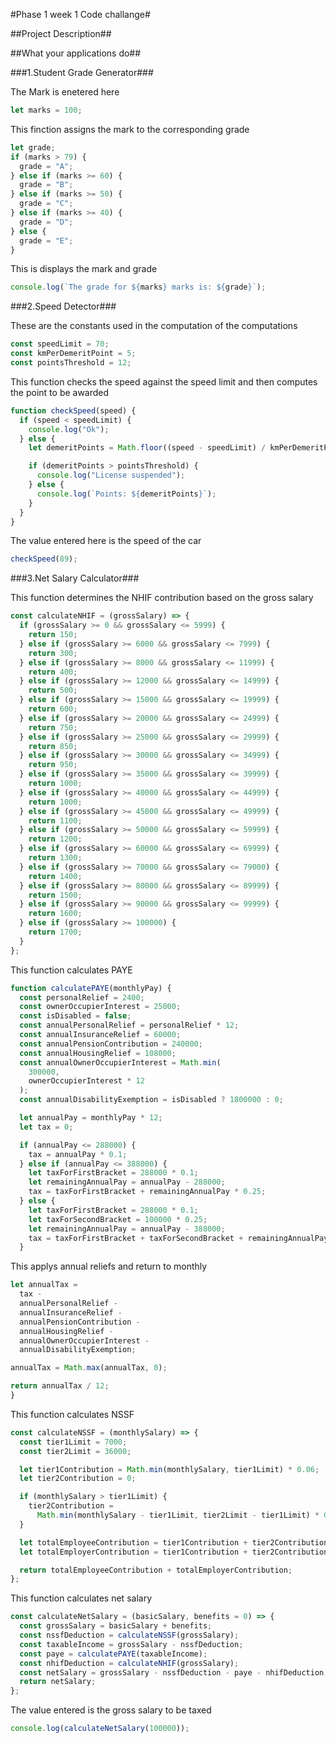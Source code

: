 #Phase 1 week 1 Code challange#

##Project Description##

##What your applications do##

###1.Student Grade Generator###

The Mark is enetered here

```js
let marks = 100;
```

This finction assigns the mark to the corresponding grade

```js
let grade;
if (marks > 79) {
  grade = "A";
} else if (marks >= 60) {
  grade = "B";
} else if (marks >= 50) {
  grade = "C";
} else if (marks >= 40) {
  grade = "D";
} else {
  grade = "E";
}
```

This is displays the mark and grade

```js
console.log(`The grade for ${marks} marks is: ${grade}`);
```

###2.Speed Detector###

These are the constants used in the computation of the computations

```js
const speedLimit = 70;
const kmPerDemeritPoint = 5;
const pointsThreshold = 12;
```

This function checks the speed against the speed limit and then computes the point to be awarded

```js
function checkSpeed(speed) {
  if (speed < speedLimit) {
    console.log("Ok");
  } else {
    let demeritPoints = Math.floor((speed - speedLimit) / kmPerDemeritPoint);

    if (demeritPoints > pointsThreshold) {
      console.log("License suspended");
    } else {
      console.log(`Points: ${demeritPoints}`);
    }
  }
}
```

The value entered here is the speed of the car

```js
checkSpeed(89);
```

###3.Net Salary Calculator###

This function determines the NHIF contribution based on the gross salary

```js
const calculateNHIF = (grossSalary) => {
  if (grossSalary >= 0 && grossSalary <= 5999) {
    return 150;
  } else if (grossSalary >= 6000 && grossSalary <= 7999) {
    return 300;
  } else if (grossSalary >= 8000 && grossSalary <= 11999) {
    return 400;
  } else if (grossSalary >= 12000 && grossSalary <= 14999) {
    return 500;
  } else if (grossSalary >= 15000 && grossSalary <= 19999) {
    return 600;
  } else if (grossSalary >= 20000 && grossSalary <= 24999) {
    return 750;
  } else if (grossSalary >= 25000 && grossSalary <= 29999) {
    return 850;
  } else if (grossSalary >= 30000 && grossSalary <= 34999) {
    return 950;
  } else if (grossSalary >= 35000 && grossSalary <= 39999) {
    return 1000;
  } else if (grossSalary >= 40000 && grossSalary <= 44999) {
    return 1000;
  } else if (grossSalary >= 45000 && grossSalary <= 49999) {
    return 1100;
  } else if (grossSalary >= 50000 && grossSalary <= 59999) {
    return 1200;
  } else if (grossSalary >= 60000 && grossSalary <= 69999) {
    return 1300;
  } else if (grossSalary >= 70000 && grossSalary <= 79000) {
    return 1400;
  } else if (grossSalary >= 80000 && grossSalary <= 89999) {
    return 1500;
  } else if (grossSalary >= 90000 && grossSalary <= 99999) {
    return 1600;
  } else if (grossSalary >= 100000) {
    return 1700;
  }
};
```

This function calculates PAYE

```js
function calculatePAYE(monthlyPay) {
  const personalRelief = 2400;
  const ownerOccupierInterest = 25000;
  const isDisabled = false;
  const annualPersonalRelief = personalRelief * 12;
  const annualInsuranceRelief = 60000;
  const annualPensionContribution = 240000;
  const annualHousingRelief = 108000;
  const annualOwnerOccupierInterest = Math.min(
    300000,
    ownerOccupierInterest * 12
  );
  const annualDisabilityExemption = isDisabled ? 1800000 : 0;

  let annualPay = monthlyPay * 12;
  let tax = 0;

  if (annualPay <= 288000) {
    tax = annualPay * 0.1;
  } else if (annualPay <= 388000) {
    let taxForFirstBracket = 288000 * 0.1;
    let remainingAnnualPay = annualPay - 288000;
    tax = taxForFirstBracket + remainingAnnualPay * 0.25;
  } else {
    let taxForFirstBracket = 288000 * 0.1;
    let taxForSecondBracket = 100000 * 0.25;
    let remainingAnnualPay = annualPay - 388000;
    tax = taxForFirstBracket + taxForSecondBracket + remainingAnnualPay * 0.3;
  }
```

This applys annual reliefs and return to monthly

```js
let annualTax =
  tax -
  annualPersonalRelief -
  annualInsuranceRelief -
  annualPensionContribution -
  annualHousingRelief -
  annualOwnerOccupierInterest -
  annualDisabilityExemption;

annualTax = Math.max(annualTax, 0);

return annualTax / 12;
}
```

This function calculates NSSF

```js
const calculateNSSF = (monthlySalary) => {
  const tier1Limit = 7000;
  const tier2Limit = 36000;

  let tier1Contribution = Math.min(monthlySalary, tier1Limit) * 0.06;
  let tier2Contribution = 0;

  if (monthlySalary > tier1Limit) {
    tier2Contribution =
      Math.min(monthlySalary - tier1Limit, tier2Limit - tier1Limit) * 0.06;
  }

  let totalEmployeeContribution = tier1Contribution + tier2Contribution;
  let totalEmployerContribution = tier1Contribution + tier2Contribution;

  return totalEmployeeContribution + totalEmployerContribution;
};
```

This function calculates net salary

```js
const calculateNetSalary = (basicSalary, benefits = 0) => {
  const grossSalary = basicSalary + benefits;
  const nssfDeduction = calculateNSSF(grossSalary);
  const taxableIncome = grossSalary - nssfDeduction;
  const paye = calculatePAYE(taxableIncome);
  const nhifDeduction = calculateNHIF(grossSalary);
  const netSalary = grossSalary - nssfDeduction - paye - nhifDeduction;
  return netSalary;
};
```

The value entered is the gross salary to be taxed

```js
console.log(calculateNetSalary(100000));
```
